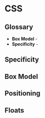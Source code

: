 CSS
==

## Glossary

- **Box Model** -
- **Specificity** -

## Specificity

## Box Model

## Positioning

## Floats
